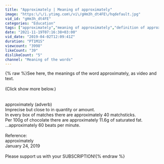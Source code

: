 ```yaml
---
title: "Approximately | Meaning of approximately"
image: "https:\/\/i.ytimg.com\/vi\/gHm3h_dt4FE\/hqdefault.jpg"
vid_id: "gHm3h_dt4FE"
categories: "Education"
tags: ["approximately","meaning of approximately","definition of approximately"]
date: "2021-11-19T07:16:38+03:00"
vid_date: "2019-04-02T12:09:41Z"
duration: "PT1M1S"
viewcount: "3998"
likeCount: "39"
dislikeCount: "5"
channel: "Meaning of the words"
---
```

{% raw %}See here, the meanings of the word approximately, as video and text.<br /><br />(Click show more below.)<br /><br /><br />approximately (adverb)<br />    Imprecise but close to in quantity or amount.<br />        In every box of matches there are approximately 40 matchsticks.<br />        Per 100g of chocolate there are approximately 11.6g of saturated fat.<br />        ...approximately 60 beats per minute.<br /><br />Reference:<br />    approximately<br />    January 24, 2019<br /><br />Please support us with your SUBSCRIPTION!{% endraw %}

